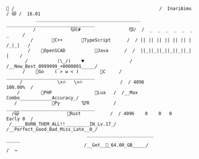 ```
🔄 /                                                      /  InariAimu  / 😿 /  16.01
           _______________________________________   _________________________________          
          /             🐱C#                  😼/  /  _  _  _  _  _  _        _     /
         /       🐸C++       🐺TypeScript      /  / || || || || || || |    /_|_|   /
        /    🦊OpenSCAD           🐶Java      /  /  ||_||_||_||_||_||_|      |    /
       /           (\_/)    ♥                 /  /__New_Best_0999999_+0000001_____/
      /    🐻Go    ( > w < )        🐰C     /  _________________________________
     /             \>🔥   \>🔥              /  / 4096                  100.00%  /
    /        🐹PHP                🐯Lua   /  /__Max Combo____________Accuracy_/
   /             🦁Py        🐮R         /  _________________________________
  /🙀                  🦉Rust           /  / 4096    0    0   0    Early 0  /
 /_____BURN_THEM_ALL!!_________IN_Lv.17_/  /__Perfect_Good_Bad_Miss_Late__0_/
                              _________________________                       _____
                             /__Get__💽_64.00_GB_____/                      /  →
```

<!--
**InariAimu/InariAimu** is a ✨ _special_ ✨ repository because its `README.md` (this file) appears on your GitHub profile.

Here are some ideas to get you started:

- 🔭 I’m currently working on ...
- 🌱 I’m currently learning ...
- 👯 I’m looking to collaborate on ...
- 🤔 I’m looking for help with ...
- 💬 Ask me about ...
- 📫 How to reach me: ...
- 😄 Pronouns: ...
- ⚡ Fun fact: ...
-->
